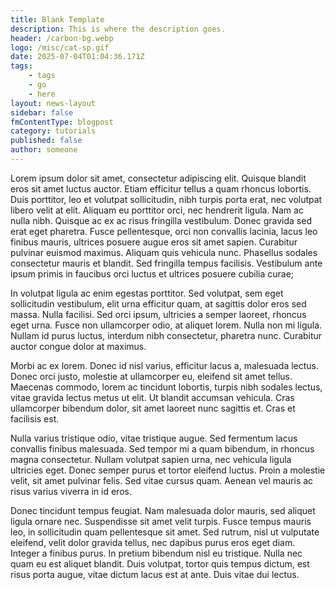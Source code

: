 ```yaml
---
title: Blank Template
description: This is where the description goes.
header: /carbon-bg.webp
logo: /misc/cat-sp.gif
date: 2025-07-04T01:04:36.171Z
tags:
    - tags
    - go
    - here
layout: news-layout
sidebar: false
fmContentType: blogpost
category: tutorials
published: false
author: someone
---
```


<NewsSectionTitle text="Hello world?" author="discombobulated"/>
<NewsSection>
Lorem ipsum dolor sit amet, consectetur adipiscing elit. Quisque blandit eros sit amet luctus auctor. Etiam efficitur tellus a quam rhoncus lobortis. Duis porttitor, leo et volutpat sollicitudin, nibh turpis porta erat, nec volutpat libero velit at elit. Aliquam eu porttitor orci, nec hendrerit ligula. Nam ac nulla nibh. Quisque ac ex ac risus fringilla vestibulum. Donec gravida sed erat eget pharetra. Fusce pellentesque, orci non convallis lacinia, lacus leo finibus mauris, ultrices posuere augue eros sit amet sapien. Curabitur pulvinar euismod maximus. Aliquam quis vehicula nunc. Phasellus sodales consectetur mauris et blandit. Sed fringilla tempus facilisis. Vestibulum ante ipsum primis in faucibus orci luctus et ultrices posuere cubilia curae;

In volutpat ligula ac enim egestas porttitor. Sed volutpat, sem eget sollicitudin vestibulum, elit urna efficitur quam, at sagittis dolor eros sed massa. Nulla facilisi. Sed orci ipsum, ultricies a semper laoreet, rhoncus eget urna. Fusce non ullamcorper odio, at aliquet lorem. Nulla non mi ligula. Nullam id purus luctus, interdum nibh consectetur, pharetra nunc. Curabitur auctor congue dolor at maximus.

Morbi ac ex lorem. Donec id nisl varius, efficitur lacus a, malesuada lectus. Donec orci justo, molestie at ullamcorper eu, eleifend sit amet tellus. Maecenas commodo, lorem ac tincidunt lobortis, turpis nibh sodales lectus, vitae gravida lectus metus ut elit. Ut blandit accumsan vehicula. Cras ullamcorper bibendum dolor, sit amet laoreet nunc sagittis et. Cras et facilisis est.
</NewsSection>

Nulla varius tristique odio, vitae tristique augue. Sed fermentum lacus convallis finibus malesuada. Sed tempor mi a quam bibendum, in rhoncus magna consectetur. Nullam volutpat sapien urna, nec vehicula ligula ultricies eget. Donec semper purus et tortor eleifend luctus. Proin a molestie velit, sit amet pulvinar felis. Sed vitae cursus quam. Aenean vel mauris ac risus varius viverra in id eros.

<NewsSection>
<NewsImageGrid>
    <NewsImage src="/misc/cat-fl.gif"/>
    <NewsImage src="/misc/cat-grand.gif"/>
    <NewsImage src="/misc/cat-fl2.gif"/>
</NewsImageGrid>
<NewsSectionSubtitle text="Damn, that's crazy" author="i was paid for this"/>
Donec tincidunt tempus feugiat. Nam malesuada dolor mauris, sed aliquet ligula ornare nec. Suspendisse sit amet velit turpis. Fusce tempus mauris leo, in sollicitudin quam pellentesque sit amet. Sed rutrum, nisl ut vulputate eleifend, velit dolor gravida tellus, nec dapibus purus eros eget diam. Integer a finibus purus. In pretium bibendum nisl eu tristique. Nulla nec quam eu est aliquet blandit. Duis volutpat, tortor quis tempus dictum, est risus porta augue, vitae dictum lacus est at ante. Duis vitae dui lectus.
</NewsSection>